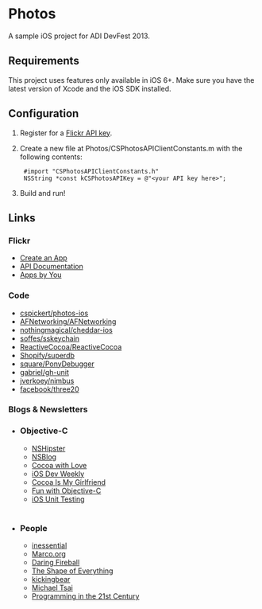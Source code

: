 # Photos

A sample iOS project for ADI DevFest 2013.

## Requirements

This project uses features only available in iOS 6+. Make sure you have the latest version of Xcode and the iOS SDK installed.

## Configuration

1. Register for a [Flickr API key](http://www.flickr.com/services/apps/create/).
2. Create a new file at Photos/CSPhotosAPIClientConstants.m with the following contents:
    
        #import "CSPhotosAPIClientConstants.h"
        NSString *const kCSPhotosAPIKey = @"<your API key here>";
3. Build and run!

## Links

<H3>Flickr</H3>
<ul>
<li><A HREF="http://www.flickr.com/services/apps/create/apply">Create an App</A></li>
<li><A HREF="http://www.flickr.com/services/api/">API Documentation</A></li>
<li><A HREF="http://www.flickr.com/services/apps/by/me">Apps by You</A></li>
</ul>
    
<H3>Code</H3>
<ul>
<li><A HREF="https://github.com/cspickert/photos-ios">cspickert/photos-ios</A></li>
<li><A HREF="https://github.com/AFNetworking/AFNetworking">AFNetworking/AFNetworking</A></li>
<li><A HREF="https://github.com/nothingmagical/cheddar-ios">nothingmagical/cheddar-ios</A></li>
<li><A HREF="https://github.com/soffes/sskeychain">soffes/sskeychain</A></li>
<li><A HREF="https://github.com/ReactiveCocoa/ReactiveCocoa">ReactiveCocoa/ReactiveCocoa</A></li>
<li><A HREF="https://github.com/Shopify/superdb">Shopify/superdb</A></li>
<li><A HREF="https://github.com/square/PonyDebugger">square/PonyDebugger</A></li>
<li><A HREF="https://github.com/gabriel/gh-unit">gabriel/gh-unit</A></li>
<li><A HREF="https://github.com/jverkoey/nimbus">jverkoey/nimbus</A></li>
<li><A HREF="https://github.com/facebook/three20">facebook/three20</A></li>
</ul>
	
<H3>Blogs &amp; Newsletters</H3>
<ul>

<li><H3>Objective-C</H3>
<ul>
	<li><A HREF="http://nshipster.com/">NSHipster</A></li>
	<li><A HREF="http://www.mikeash.com/pyblog/">NSBlog</A></li>
	<li><A HREF="http://www.cocoawithlove.com/">Cocoa with Love</A></li>
	<li><A HREF="http://iosdevweekly.com/">iOS Dev Weekly</A></li>
	<li><A HREF="http://www.cimgf.com/">Cocoa Is My Girlfriend</A></li>
	<li><A HREF="http://funwithobjc.tumblr.com/">Fun with Objective-C</A></li>
	<li><A HREF="http://iosunittesting.com/">iOS Unit Testing</A></li>
</ul><br/></li>

<li><H3>People</H3>
<ul>
	<li><A HREF="http://inessential.com/">inessential</A></li>
	<li><A HREF="http://www.marco.org/">Marco.org</A></li>
	<li><A HREF="http://daringfireball.net/">Daring Fireball</A></li>
	<li><A HREF="http://shapeof.com/">The Shape of Everything</A></li>
	<li><A HREF="http://kickingbear.com/blog/">kickingbear</A></li>
	<li><A HREF="http://mjtsai.com/blog/">Michael Tsai</A></li>
	<li><A HREF="http://prog21.dadgum.com/">Programming in the 21st Century</A></li>
</ul></li>

</ul>